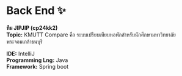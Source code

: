 # Back End ✨
**ทีม JIPJIP (cp24kk2)** <br/>
**Topic:** KMUTT Compare 
   คือ ระบบเปรียบเทียบหอพักสำหรับนักศึกษามหาวิทยาลัยพระจอมเกล้าธนบุรี <br/>

**IDE:** IntelliJ <br/>
**Programming Lng:** Java <br/>
**Framework:** Spring boot


